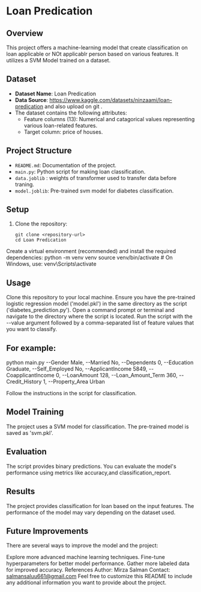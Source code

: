 # Loan Predication

## Overview

This project offers a machine-learning model that create classification on loan applicable or NOt applicablr person based on various features. It utilizes a SVM Model trained on a dataset.


## Dataset

- **Dataset Name**: Loan Predication
- **Data Source**: https://www.kaggle.com/datasets/ninzaami/loan-predication  and also upload on git .
- The dataset contains the following attributes:
  - Feature columns (13): Numerical and catagorical values representing various loan-related features.
  - Target column: price of houses.

## Project Structure

- `README.md`: Documentation of the project.
- `main.py`: Python script for making loan classification.
- `data.joblib` : weights of transformer used to transfer data before traning.
- `model.joblib`: Pre-trained svm model for diabetes classification.

## Setup

1. Clone the repository:
   ```shell
   git clone <repository-url>
   cd Loan Predication
Create a virtual environment (recommended) and install the required dependencies:
python -m venv venv
source venv/bin/activate  # On Windows, use: venv\Scripts\activate

## Usage
Clone this repository to your local machine.
Ensure you have the pre-trained logistic regression model ('model.pkl') in the same directory as the script ('diabetes_prediction.py').
Open a command prompt or terminal and navigate to the directory where the script is located.
Run the script with the --value argument followed by a comma-separated list of feature values that you want to classify.
## For example:
python main.py --Gender Male, --Married No, --Dependents 0, --Education Graduate, --Self_Employed No, --ApplicantIncome 5849, --CoapplicantIncome 0, --LoanAmount 128, --Loan_Amount_Term 360, --Credit_History 1, --Property_Area Urban

Follow the instructions in the script for classification.

## Model Training
The project uses a SVM model for classification. The pre-trained model is saved as 'svm.pkl'.

## Evaluation
The script provides binary predictions. You can evaluate the model's performance using metrics like accuracy,and classification_report.

## Results
The project provides classification for loan based on the input features. The performance of the model may vary depending on the dataset used.

## Future Improvements
There are several ways to improve the model and the project:

Explore more advanced machine learning techniques.
Fine-tune hyperparameters for better model performance.
Gather more labeled data for improved accuracy.
References
Author: Mirza Salman
Contact: salmansaluu661@gmail.com
Feel free to customize this README to include any additional information you want to provide about the project.
